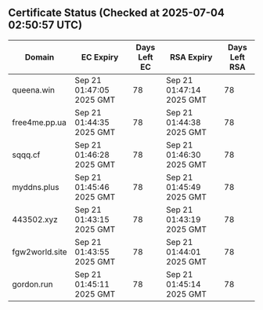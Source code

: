 ## Certificate Status (Checked at 2025-07-04 02:50:57 UTC)
| Domain | EC Expiry | Days Left EC | RSA Expiry | Days Left RSA |
|--------|-----------|-------------|------------|--------------|
| queena.win | Sep 21 01:47:05 2025 GMT | 78 | Sep 21 01:47:14 2025 GMT | 78 |
| free4me.pp.ua | Sep 21 01:44:35 2025 GMT | 78 | Sep 21 01:44:38 2025 GMT | 78 |
| sqqq.cf | Sep 21 01:46:28 2025 GMT | 78 | Sep 21 01:46:30 2025 GMT | 78 |
| myddns.plus | Sep 21 01:45:46 2025 GMT | 78 | Sep 21 01:45:49 2025 GMT | 78 |
| 443502.xyz | Sep 21 01:43:15 2025 GMT | 78 | Sep 21 01:43:19 2025 GMT | 78 |
| fgw2world.site | Sep 21 01:43:55 2025 GMT | 78 | Sep 21 01:44:01 2025 GMT | 78 |
| gordon.run | Sep 21 01:45:11 2025 GMT | 78 | Sep 21 01:45:14 2025 GMT | 78 |
